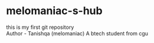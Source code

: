 # melomaniac-s-hub
this is my first git repository
<br>
Author - Tanishqa (melomaniac)
A btech student from cgu
